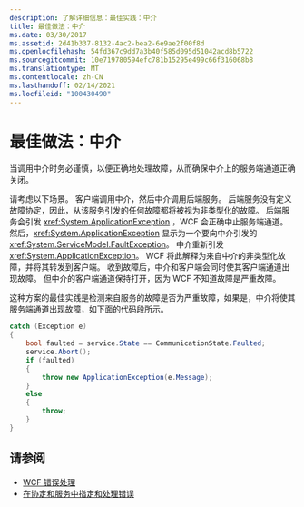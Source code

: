 ```yaml
---
description: 了解详细信息：最佳实践：中介
title: 最佳做法：中介
ms.date: 03/30/2017
ms.assetid: 2d41b337-8132-4ac2-bea2-6e9ae2f00f8d
ms.openlocfilehash: 54fd367c9dd7a3b40f585d095d51042acd8b5722
ms.sourcegitcommit: 10e719780594efc781b15295e499c66f316068b8
ms.translationtype: MT
ms.contentlocale: zh-CN
ms.lasthandoff: 02/14/2021
ms.locfileid: "100430490"
---
```

# <a name="best-practices-intermediaries"></a>最佳做法：中介

当调用中介时务必谨慎，以便正确地处理故障，从而确保中介上的服务端通道正确关闭。  
  
 请考虑以下场景。 客户端调用中介，然后中介调用后端服务。  后端服务没有定义故障协定，因此，从该服务引发的任何故障都将被视为非类型化的故障。  后端服务会引发 <xref:System.ApplicationException> ，WCF 会正确中止服务端通道。 然后，<xref:System.ApplicationException> 显示为一个要向中介引发的 <xref:System.ServiceModel.FaultException>。 中介重新引发 <xref:System.ApplicationException>。 WCF 将此解释为来自中介的非类型化故障，并将其转发到客户端。 收到故障后，中介和客户端会同时使其客户端通道出现故障。 但中介的客户端通道保持打开，因为 WCF 不知道故障是严重故障。  
  
 这种方案的最佳实践是检测来自服务的故障是否为严重故障，如果是，中介将使其服务端通道出现故障，如下面的代码段所示。  
  
```csharp  
catch (Exception e)  
{  
    bool faulted = service.State == CommunicationState.Faulted;  
    service.Abort();  
    if (faulted)  
    {  
        throw new ApplicationException(e.Message);  
    }  
    else  
    {  
        throw;  
    }  
}  
```  
  
## <a name="see-also"></a>请参阅

- [WCF 错误处理](wcf-error-handling.md)
- [在协定和服务中指定和处理错误](specifying-and-handling-faults-in-contracts-and-services.md)
